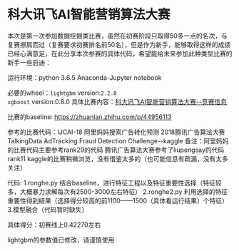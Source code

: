 # 科大讯飞AI智能营销算法大赛
本次是第一次参加数据挖掘类比赛，虽然在初赛阶段只取得50多一点的名次，与复赛擦肩而过（复赛要求初赛排名前50名），但是作为新手，能够取得这样的成绩已经心满意足，在此分享本次参赛的具体代码，希望能给未来参加此种类型比赛的新手一些启迪：

运行环境：python 3.6.5               Anaconda-Jupyter notebook

必要的wheel：`lightgbm`    version:`2.2.0`     
		               `xgboost`     version:0.8.0
具体比赛内容：[科大讯飞AI智能营销算法大赛--竞赛信息](http://www.pkbigdata.com/common/cmpt/2018%E7%A7%91%E5%A4%A7%E8%AE%AF%E9%A3%9EAI%E8%90%A5%E9%94%80%E7%AE%97%E6%B3%95%E5%A4%A7%E8%B5%9B_%E7%AB%9E%E8%B5%9B%E4%BF%A1%E6%81%AF.html)

比赛的baseline:
https://zhuanlan.zhihu.com/p/44956113

参考的比赛代码：IJCAI-18 阿里妈妈搜索广告转化预测
		2018腾讯广告算法大赛
		TalkingData AdTracking Fraud Detection Challenge--kaggle
备注：阿里妈妈的比赛代码主要参考rank29的代码
		腾讯广告算法大赛参考了liupengsay的代码rank11
		kaggle的比赛稍微浏览，没有借鉴太多的（也可能信息有疏漏，没有太多关注）

代码:
		1.ronghe.py      结合baseline，进行特征工程以及特征重要性选择（特征较多，大概暴力求解每次有2500-3000左右特征）
		2.ronghe2.py      利用选择的特征重要性得到结果（选择得分较高的前1100——1500（具体看运行结果）个特征）
		3.模型融合（代码暂时缺失）

具体得分：初赛线上0.42270左右


lightgbm的参数值已修改，请谨慎使用
